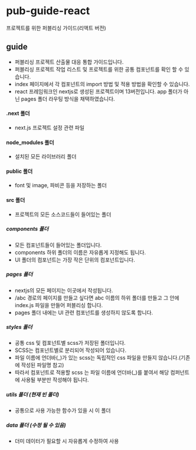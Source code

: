 # pub-guide-react
프로젝트를 위한 퍼블리싱 가이드(리액트 버전)

## guide
- 퍼블리싱 프로젝트 산출물 대응 통합 가이드입니다.
- 퍼블리싱 프로젝트 작업 리스트 및 프로젝트를 위한 공통 컴포넌트를 확인 할 수 있습니다.
- index 페이지에서 각 컴포넌트의 import 방법 및 적용 방법을 확인할 수 있습니다.
- react 프레임워크인 nextjs로 생성된 프로젝트이며 13버전입니다. app 폴더가 아닌 pages 폴더 라우팅 방식을 채택하였습니다.

#### .next 폴더
- next.js 프로젝트 설정 관련 파일

#### node_modules 폴더
- 설치된 모든 라이브러리 폴더

#### public 폴더
- font 및 image, 파비콘 등을 저장하는 폴더

#### src 폴더
- 프로젝트의 모든 소스코드들이 들어있는 폴더

##### components 폴더
- 모든 컴포넌트들이 들어있는 폴더입니다.
- components 하위 폴더의 이름은 자유롭게 지정해도 됩니다.
- UI 폴더의 컴포넌트는 가장 작은 단위의 컴포넌트입니다. 

##### pages 폴더
- nextjs의 모든 페이지는 이곳에서 작성됩니다.
- /abc 경로의 페이지를 만들고 싶다면 abc 이름의 하위 폴더를 만들고 그 안에 index.js 파일을 만들어 퍼블리싱 합니다.
- pages 폴더 내에는 UI 관련 컴포넌트를 생성하지 않도록 합니다.

##### styles 폴더
- 공통 css 및 컴포넌트별 scss가 저장된 폴더입니다.
- SCSS는 컴포넌트별로 분리되어 작성되어 있습니다.
- 파일 이름에 언더바(_)가 있는 scss는 독립적인 css 파일을 만들지 않습니다.(기존에 작성된 파일명 참고)
- 따라서 컴포넌트로 적용할 scss 는 파일 이름에 언더바(_)를 붙여서 해당 컴퍼넌트에 사용될 부분만 작성해야 됩니다.

##### utils 폴더 (현재 빈 폴더)
- 공통으로 사용 가능한 함수가 있을 시 이 폴더

##### data 폴더 (수정 될 수 있음)
- 더미 데이터가 필요할 시 자유롭게 수정하여 사용
